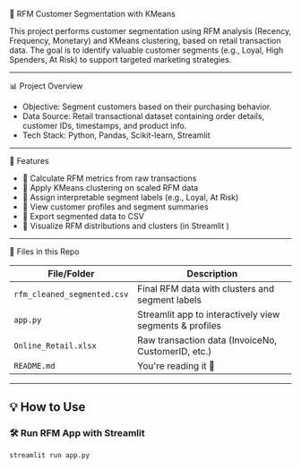 🧠 RFM Customer Segmentation with KMeans

This project performs customer segmentation using RFM analysis (Recency, Frequency, Monetary) and KMeans clustering, based on retail transaction data. The goal is to identify valuable customer segments (e.g., Loyal, High Spenders, At Risk) to support targeted marketing strategies.

---

📊 Project Overview

- Objective: Segment customers based on their purchasing behavior.
- Data Source: Retail transactional dataset containing order details, customer IDs, timestamps, and product info.
- Tech Stack: Python, Pandas, Scikit-learn, Streamlit

---

🚀 Features

- 📌 Calculate RFM metrics from raw transactions
- 📌 Apply KMeans clustering on scaled RFM data
- 📌 Assign interpretable segment labels (e.g., Loyal, At Risk)
- 📌 View customer profiles and segment summaries
- 📌 Export segmented data to CSV
- 📌 Visualize RFM distributions and clusters (in Streamlit )

---

📁 Files in this Repo

| File/Folder                | Description                                           |
|----------------------------|-------------------------------------------------------|
| `rfm_cleaned_segmented.csv`| Final RFM data with clusters and segment labels       |
| `app.py`                   | Streamlit app to interactively view segments & profiles |
| `Online_Retail.xlsx`    | Raw transaction data (InvoiceNo, CustomerID, etc.)    |
| `README.md`                | You're reading it 🙂                                   |

---

## 💡 How to Use

### 🛠  Run RFM App with Streamlit

```bash
streamlit run app.py
